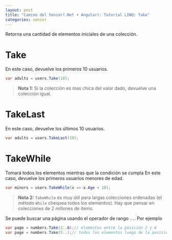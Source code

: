 ```yaml
---
layout: post
title: "Camino del Senior(.Net + Angular): Tutorial LINQ: Take"
categories: senior
---
```


Retorna una cantidad de elementos iniciales <!--more-->de una colección.

# Take
En este caso, devuelve los primeros 10 usuarios.

```csharp
var adults = users.Take(10);
```
> **Nota 1:** Si la colección es mas chica del valor dado, devuelve una colección igual.

# TakeLast
En este caso, devuelve los últimos 10 usuarios.

```csharp
var adults = users.TakeLast(10);
```

# TakeWhile
Tomará todos los elementos mientras que la condición se cumpla
En este caso, devuelve los primeros usuarios menores de edad.

```csharp
var minors = users.TakeWhile(x => x.Age < 18);
```
> **Nota 2:** `TakeWhile` es muy útil para largas colecciones ordenadas (el método `While` chequea todos los elementos). Hay que pensar en colecciones de 2 millones de items.

Se puede buscar una página usando el operador de rango `..`. Por ejemplo
```csharp
var page = numbers.Take(2..6);// elementos entre la posición 2 y 6
var page = numbers.Take(5..);// todos los elementos luego de la posición 5
```